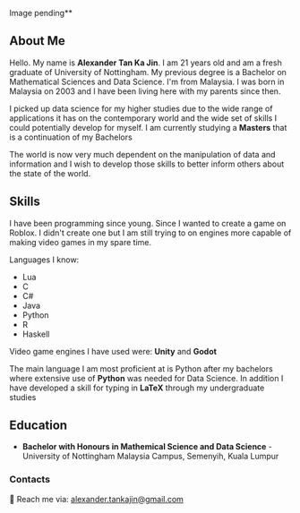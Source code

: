 Image pending**
## About Me
Hello. My name is **Alexander Tan Ka Jin**. I am 21 years old and am a fresh graduate of University of Nottingham. My previous degree is a Bachelor on Mathematical Sciences and Data Science. I'm from Malaysia. I was born in Malaysia on 2003 and I have been living here with my parents since then.

I picked up data science for my higher studies due to the wide range of applications it has on the contemporary world and the wide set of skills I could potentially develop for myself. I am currently studying a **Masters** that is a continuation of my Bachelors

The world is now very much dependent on the manipulation of data and information and I wish to develop those skills to better inform others about the state of the world.

## Skills
I have been programming since young. Since I wanted to create a game on Roblox. I didn't create one but I am still trying to on engines more capable of making video games in my spare time.

Languages I know:
- Lua
- C
- C#
- Java
- Python
- R
- Haskell

Video game engines I have used were: **Unity** and **Godot**

The main language I am most proficient at is Python after my bachelors where extensive use of **Python** was needed for Data Science.
In addition I have developed a skill for typing in **LaTeX** through my undergraduate studies

## Education
- **Bachelor with Honours in Mathemical Science and Data Science** - University of Nottingham Malaysia Campus, Semenyih, Kuala Lumpur

### Contacts
📨 Reach me via: alexander.tankajin@gmail.com
